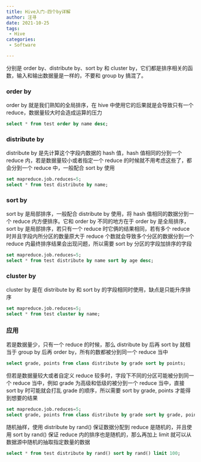 ```yaml
---
title: Hive入门-四个by详解
author: 汪寻
date: 2021-10-25
tags:
 - Hive
categories:
 - Software

---
```


分别是 order by、distribute by、sort by 和 cluster by，它们都是排序相关的函数，输入和输出数据量是一样的，不要和 group by 搞混了。

<!-- more -->

### order by

order by 就是我们熟知的全局排序，在 hive 中使用它的后果就是会导致只有一个 reduce，数据量较大时会造成运算的压力

```sql
select * from test order by name desc;
```

### distribute by

distribute by 是先计算这个字段内数据的 hash 值，hash 值相同的分到一个 reduce 内，若是数据量较小或者指定一个 reduce 的时候就不用考虑这些了，都会分到一个 reduce 中，一般配合 sort by 使用

```sql
set mapreduce.job.reduces=5;
select * from test distribute by name;
```

### sort by

sort by 是局部排序，一般配合 distribute by 使用，将 hash 值相同的数据分到一个 reduce 内方便排序。它和 order by 不同的地方在于 order by 是全局排序，sort by 是局部排序，若只有一个 reduce 时它俩的结果相同，若有多个 reduce 时并且字段内所分区的数量原大于 reduce 个数就会导致多个分区的数据分到一个 reduce 内最终排序结果会出现问题，所以需要 sort by 分区的字段加排序的字段

```sql
set mapreduce.job.reduces=5;
select * from test distribute by name sort by age desc;
```

### cluster by

cluster by 是在 distribute by 和 sort by 的字段相同时使用，缺点是只能升序排序

```sql
set mapreduce.job.reduces=5;
select * from test cluster by name;
```

### 应用

若是数据量少，只有一个 reduce 的时候，那么 distribute by 后再 sort by 就相当于 group by 后再 order by，所有的数都被分到同一个 reduce 当中

```sql
select grade, points from class distribute by grade sort by points;
```

但若是数据量较大或者自定义 reduce 较多时，字段下不同的分区可能被分到同一个 reduce 当中，例如 grade 为高级和低级的被分到一个 reduce 当中，直接 sort by 时可能就会打乱 grade 的顺序，所以需要 sort by grade, points 才能得到想要的结果

```sql
set mapreduce.job.reduces=5;
select grade, points from class distribute by grade sort by grade, points;
```

随机抽样，使用 distribute by rand() 保证数据分配到 reduce 是随机的，并且使用 sort by rand() 保证 reduce 内的排序也是随机的，那么再加上 limit 就可以从数据源中随机的抽取指定数量的数据

```sql
select * from test distribute by rand() sort by rand() limit 100;
```
